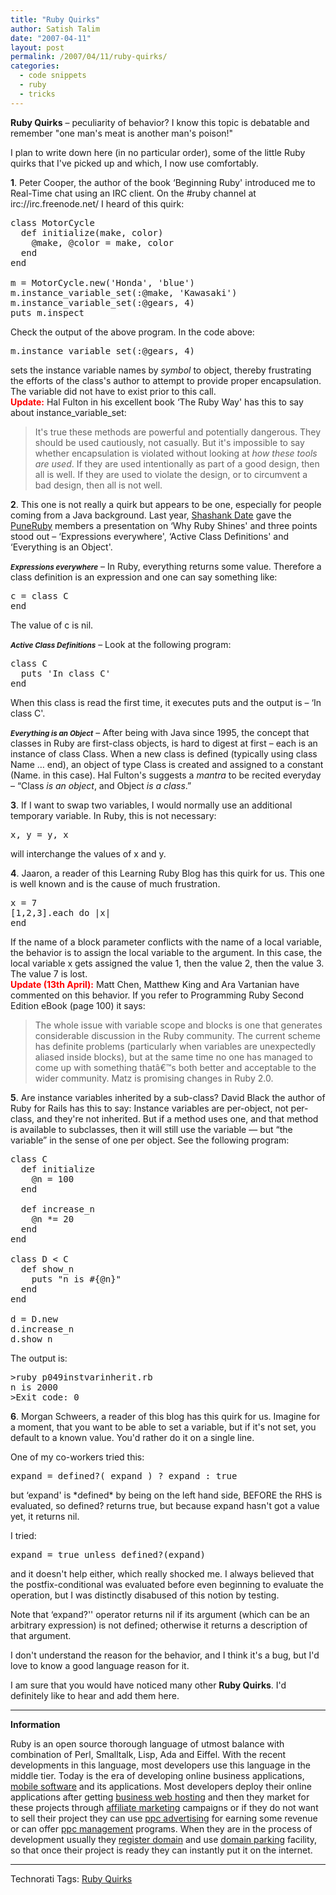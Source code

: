 ```yaml
---
title: "Ruby Quirks"
author: Satish Talim
date: "2007-04-11"
layout: post
permalink: /2007/04/11/ruby-quirks/
categories:
  - code snippets
  - ruby
  - tricks
---
```

<div>
  <!--adsense-->
</div>

**Ruby Quirks** – peculiarity of behavior? I know this topic is debatable and remember "one man's meat is another man's poison!"

I plan to write down here (in no particular order), some of the little Ruby quirks that I've picked up and which, I now use comfortably.

**1**. Peter Cooper, the author of the book &#8216;Beginning Ruby' introduced me to Real-Time chat using an IRC client. On the #ruby channel at irc://irc.freenode.net/ I heard of this quirk:

<pre>class MotorCycle
  def initialize(make, color)
    @make, @color = make, color
  end
end

m = MotorCycle.new('Honda', 'blue')
m.instance_variable_set(:@make, 'Kawasaki')
m.instance_variable_set(:@gears, 4)
puts m.inspect</pre>

Check the output of the above program. In the code above:

<pre>m.instance_variable_set(:@gears, 4)</pre>

sets the instance variable names by *symbol* to object, thereby frustrating the efforts of the class's author to attempt to provide proper encapsulation. The variable did not have to exist prior to this call.  
**<span style="color:red;">Update:</span>** Hal Fulton in his excellent book &#8216;The Ruby Way' has this to say about instance\_variable\_set:

> It's true these methods are powerful and potentially dangerous. They should be used cautiously, not casually. But it's impossible to say whether encapsulation is violated without looking at *how these tools are used*. If they are used intentionally as part of a good design, then all is well. If they are used to violate the design, or to circumvent a bad design, then all is not well.

**2**. This one is not really a quirk but appears to be one, especially for people coming from a Java background. Last year, [Shashank Date][1] gave the [PuneRuby][2] members a presentation on &#8216;Why Ruby Shines' and three points stood out – &#8216;Expressions everywhere', &#8216;Active Class Definitions' and &#8216;Everything is an Object'.

***<small>Expressions everywhere</small>*** – In Ruby, everything returns some value. Therefore a class definition is an expression and one can say something like:

<pre>c = class C
end</pre>

The value of c is nil.

***<small>Active Class Definitions</small>*** – Look at the following program:

<pre>class C
  puts 'In class C'
end</pre>

When this class is read the first time, it executes puts and the output is – &#8216;In class C'.

***<small>Everything is an Object</small>*** – After being with Java since 1995, the concept that classes in Ruby are first-class objects, is hard to digest at first – each is an instance of class Class. When a new class is defined (typically using class Name &#8230; end), an object of type Class is created and assigned to a constant (Name. in this case). Hal Fulton's suggests a *mantra* to be recited everyday – &#8220;Class *is an object*, and Object *is a class*.&#8221;

**3**. If I want to swap two variables, I would normally use an additional temporary variable. In Ruby, this is not necessary:

<pre>x, y = y, x</pre>

will interchange the values of x and y.

**4**. Jaaron, a reader of this Learning Ruby Blog has this quirk for us. This one is well known and is the cause of much frustration.

<pre>x = 7
[1,2,3].each do |x|
end</pre>

If the name of a block parameter conflicts with the name of a local variable, the behavior is to assign the local variable to the argument. In this case, the local variable x gets assigned the value 1, then the value 2, then the value 3. The value 7 is lost.  
**<span style="color:red;">Update (13th April):</span>** Matt Chen, Matthew King and Ara Vartanian have commented on this behavior. If you refer to Programming Ruby Second Edition eBook (page 100) it says:

> The whole issue with variable scope and blocks is one that generates considerable discussion in the Ruby community. The current scheme has definite problems (particularly when variables are unexpectedly aliased inside blocks), but at the same time no one has managed to come up with something thatâ€™s both better and acceptable to the wider community. Matz is promising changes in Ruby 2.0.

**5**. Are instance variables inherited by a sub-class? David Black the author of Ruby for Rails has this to say: Instance variables are per-object, not per-class, and <span class="underline">they're not inherited</span>. But if a method uses one, and that method is available to subclasses, then it will still use the variable &#8212; but &#8220;the variable&#8221; in the sense of one per object. See the following program:

<pre>class C
  def initialize
    @n = 100
  end

  def increase_n
    @n *= 20
  end
end

class D &lt; C
  def show_n
    puts "n is #{@n}"
  end
end

d = D.new
d.increase_n
d.show_n</pre>

The output is:

<pre>>ruby p049instvarinherit.rb
n is 2000
>Exit code: 0</pre>

**6**. Morgan Schweers, a reader of this blog has this quirk for us. Imagine for a moment, that you want to be able to set a variable, but if it's not set, you default to a known value. You'd rather do it on a single line.

One of my co-workers tried this:

<pre>expand = defined?( expand ) ? expand : true</pre>

but &#8216;expand' is \*defined\* by being on the left hand side, BEFORE the RHS is evaluated, so defined? returns true, but because expand hasn't got a value yet, it returns nil.

I tried:

<pre>expand = true unless defined?(expand)</pre>

and it doesn't help either, which really shocked me. I always believed that the postfix-conditional was evaluated before even beginning to evaluate the operation, but I was distinctly disabused of this notion by testing.

Note that &#8216;expand?'' operator returns nil if its argument (which can be an arbitrary expression) is not defined; otherwise it returns a description of that argument.

I don't understand the reason for the behavior, and I think it's a bug, but I'd love to know a good language reason for it.

I am sure that you would have noticed many other **Ruby Quirks**. I'd definitely like to hear and add them here.

* * *

**Information**

Ruby is an open source thorough language of utmost balance with combination of Perl, Smalltalk, Lisp, Ada and Eiffel. With the recent developments in this language, most developers use this language in the middle tier. Today is the era of developing online business applications, [mobile software][3] and its applications. Most developers deploy their online applications after getting [business web hosting][4] and then they market for these projects through [affiliate marketing][5] campaigns or if they do not want to sell their project they can use [ppc advertising][6] for earning some revenue or can offer [ppc management][7] programs. When they are in the process of development usually they [register domain][8] and use [domain parking][9] facility, so that once their project is ready they can instantly put it on the internet.

* * *

Technorati Tags: <a href="http://technorati.com/tag/Ruby+Quirks" rel="tag">Ruby Quirks</a>

 [1]: http://rubylearning.com/blog/2007/04/11/interview-shashank-date/
 [2]: http://tech.groups.yahoo.com/group/puneruby/
 [3]: http://www.mysoftwarehubs.com
 [4]: http://www.envisionwebhosting.com
 [5]: http://www.getaffiliates.net
 [6]: http://www.qualifytraffic.com/Advertising-Info/PPC-Advertising.html
 [7]: http://www.performanceppc.com
 [8]: http://www.namingwiz.com
 [9]: http://www.nationaldomainreg.com/Domain-Parking.html
